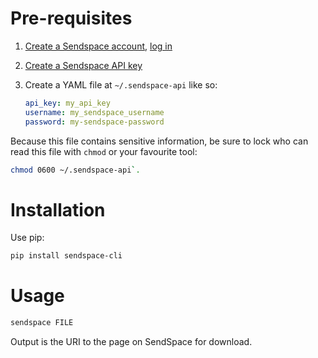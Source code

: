 # Pre-requisites

1. [Create a Sendspace account](https://www.sendspace.com/register.html), [log in](https://www.sendspace.com/login.html)
2. [Create a Sendspace API key](https://www.sendspace.com/dev_apikeys.html)
3. Create a YAML file at `~/.sendspace-api` like so:

   ```yaml
   api_key: my_api_key
   username: my_sendspace_username
   password: my-sendspace-password
   ```

Because this file contains sensitive information, be sure to lock who can read this file with `chmod` or your favourite tool:

```sh
chmod 0600 ~/.sendspace-api`.
```

# Installation

Use pip:

```sh
pip install sendspace-cli
```

# Usage

```sh
sendspace FILE
```

Output is the URI to the page on SendSpace for download.
